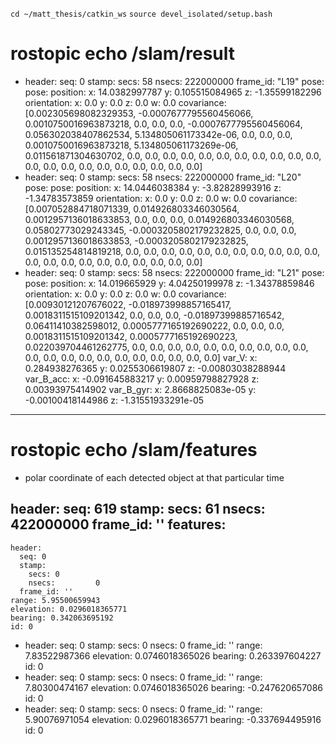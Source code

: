  `cd ~/matt_thesis/catkin_ws`
 `source devel_isolated/setup.bash`
 
 
 
 # rostopic echo /slam/result

  - 
    header: 
      seq: 0
      stamp: 
        secs: 58
        nsecs: 222000000
      frame_id: "L19"
    pose: 
      pose: 
        position: 
          x: 14.0382997787
          y: 0.105515084965
          z: -1.35599182296
        orientation: 
          x: 0.0
          y: 0.0
          z: 0.0
          w: 0.0
      covariance: [0.002305698082329353, -0.0007677795560456066, 0.0010750016963873218, 0.0, 0.0, 0.0, -0.0007677795560456064, 0.056302038407862534, 5.134805061173342e-06, 0.0, 0.0, 0.0, 0.0010750016963873218, 5.134805061173269e-06, 0.011561871304630702, 0.0, 0.0, 0.0, 0.0, 0.0, 0.0, 0.0, 0.0, 0.0, 0.0, 0.0, 0.0, 0.0, 0.0, 0.0, 0.0, 0.0, 0.0, 0.0, 0.0, 0.0]
  - 
    header: 
      seq: 0
      stamp: 
        secs: 58
        nsecs: 222000000
      frame_id: "L20"
    pose: 
      pose: 
        position: 
          x: 14.0446038384
          y: -3.82828993916
          z: -1.34783573859
        orientation: 
          x: 0.0
          y: 0.0
          z: 0.0
          w: 0.0
      covariance: [0.007052884718071339, 0.014926803346030564, 0.0012957136018633853, 0.0, 0.0, 0.0, 0.014926803346030568, 0.05802773029243345, -0.0003205802179232825, 0.0, 0.0, 0.0, 0.0012957136018633853, -0.0003205802179232825, 0.015135254814819218, 0.0, 0.0, 0.0, 0.0, 0.0, 0.0, 0.0, 0.0, 0.0, 0.0, 0.0, 0.0, 0.0, 0.0, 0.0, 0.0, 0.0, 0.0, 0.0, 0.0, 0.0]
  - 
    header: 
      seq: 0
      stamp: 
        secs: 58
        nsecs: 222000000
      frame_id: "L21"
    pose: 
      pose: 
        position: 
          x: 14.019665929
          y: 4.04250199978
          z: -1.34378859846
        orientation: 
          x: 0.0
          y: 0.0
          z: 0.0
          w: 0.0
      covariance: [0.00930121207676022, -0.018973998857165417, 0.0018311515109201342, 0.0, 0.0, 0.0, -0.01897399885716542, 0.06411410382598012, 0.0005777165192690222, 0.0, 0.0, 0.0, 0.0018311515109201342, 0.0005777165192690223, 0.022039704461262775, 0.0, 0.0, 0.0, 0.0, 0.0, 0.0, 0.0, 0.0, 0.0, 0.0, 0.0, 0.0, 0.0, 0.0, 0.0, 0.0, 0.0, 0.0, 0.0, 0.0, 0.0]
var_V: 
  x: 0.284938276365
  y: 0.0255306619807
  z: -0.00803038288944
var_B_acc: 
  x: -0.091645883217
  y: 0.00959798827928
  z: 0.00393975414902
var_B_gyr: 
  x: 2.8668825083e-05
  y: -0.00100418144986
  z: -1.31551933291e-05
---
# rostopic echo /slam/features
 - polar coordinate of each detected object at that particular time 

header: 
  seq: 619
  stamp: 
    secs: 61
    nsecs: 422000000
  frame_id: ''
features: 
  - 
    header: 
      seq: 0
      stamp: 
        secs: 0
        nsecs:         0
      frame_id: ''
    range: 5.95500659943
    elevation: 0.0296018365771
    bearing: 0.342063695192
    id: 0
  - 
    header: 
      seq: 0
      stamp: 
        secs: 0
        nsecs:         0
      frame_id: ''
    range: 7.83522987366
    elevation: 0.0746018365026
    bearing: 0.263397604227
    id: 0
  - 
    header: 
      seq: 0
      stamp: 
        secs: 0
        nsecs:         0
      frame_id: ''
    range: 7.80300474167
    elevation: 0.0746018365026
    bearing: -0.247620657086
    id: 0
  - 
    header: 
      seq: 0
      stamp: 
        secs: 0
        nsecs:         0
      frame_id: ''
    range: 5.90076971054
    elevation: 0.0296018365771
    bearing: -0.337694495916
    id: 0
